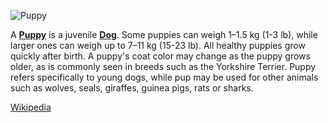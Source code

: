 ![Puppy](https://images.unsplash.com/photo-1565726166189-e9814a05ffde)


A **[Puppy](https://en.wikipedia.org/wiki/Puppy)** is a juvenile **[Dog](https://en.wikipedia.org/wiki/Dog)**. Some puppies can weigh 1–1.5 kg (1-3 lb), while larger ones can weigh up to 7–11 kg (15-23 lb). All healthy puppies grow quickly after birth. A puppy's coat color may change as the puppy grows older, as is commonly seen in breeds such as the Yorkshire Terrier. Puppy refers specifically to young dogs, while pup may be used for other animals such as wolves, seals, giraffes, guinea pigs, rats or sharks.

[Wikipedia](https://en.wikipedia.org/)


